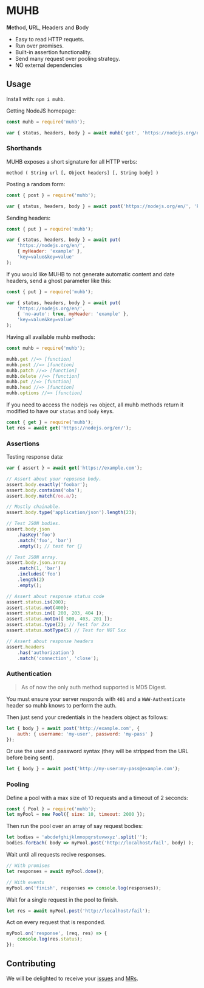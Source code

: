 # MUHB

**M**ethod, **U**RL, **H**eaders and **B**ody

- Easy to read HTTP requets.
- Run over promises.
- Built-in assertion functionality.
- Send many request over pooling strategy.
- NO external dependencies

## Usage

Install with: `npm i muhb`.

Getting NodeJS homepage:

```js
const muhb = require('muhb');

var { status, headers, body } = await muhb('get', 'https://nodejs.org/en/');
```

### Shorthands

MUHB exposes a short signature for all HTTP verbs:

`method ( String url [, Object headers] [, String body] )`

Posting a random form:

```js
const { post } = require('muhb');

var { status, headers, body } = await post('https://nodejs.org/en/', 'key=value&key=value');
```

Sending headers:

```js
const { put } = require('muhb');

var { status, headers, body } = await put(
    'https://nodejs.org/en/',
    { myHeader: 'example' },
    'key=value&key=value'
);
```

If you would like MUHB to not generate automatic content and date headers, send
a ghost parameter like this:

```js
const { put } = require('muhb');

var { status, headers, body } = await put(
    'https://nodejs.org/en/',
    { 'no-auto': true, myHeader: 'example' },
    'key=value&key=value'
);
```

Having all available muhb methods:

```js
const muhb = require('muhb');

muhb.get //=> [function]
muhb.post //=> [function]
muhb.patch //=> [function]
muhb.delete //=> [function]
muhb.put //=> [function]
muhb.head //=> [function]
muhb.options //=> [function]
```

If you need to access the nodejs `res` object, all muhb methods return it modified
to have our `status` and `body` keys.

```js
const { get } = require('muhb');
let res = await get('https://nodejs.org/en/');
```

### Assertions
Testing response data:

```js
var { assert } = await get('https://example.com');

// Assert about your reposnse body.
assert.body.exactly('foobar');
assert.body.contains('oba');
assert.body.match(/oo.a/);

// Mostly chainable.
assert.body.type('application/json').length(23);

// Test JSON bodies.
assert.body.json
    .hasKey('foo')
    .match('foo', 'bar')
    .empty(); // test for {}

// Test JSON array.
assert.body.json.array
    .match(1, 'bar')
    .includes('foo')
    .length(2)
    .empty();

// Assert about response status code
assert.status.is(200);
assert.status.not(400);
assert.status.in([ 200, 203, 404 ]);
assert.status.notIn([ 500, 403, 201 ]);
assert.status.type(2); // Test for 2xx
assert.status.notType(5) // Test for NOT 5xx

// Assert about response headers
assert.headers
    .has('authorization')
    .match('connection', 'close');
```

### Authentication

> As of now the only auth method supported is MD5 Digest.

You must ensure your server responds with `401` and a `WWW-Authenticate` header
so muhb knows to perform the auth.

Then just send your credentials in the headers object as follows:

```js
let { body } = await post('http://example.com', {
    auth: { username: 'my-user', password: 'my-pass' }
});
```

Or use the user and password syntax (they will be stripped from the URL before being sent).

```js
let { body } = await post('http://my-user:my-pass@example.com');
```

### Pooling

Define a pool with a max size of 10 requests and a timeout of 2 seconds:

```js
const { Pool } = require('muhb');
let myPool = new Pool({ size: 10, timeout: 2000 });
```

Then run the pool over an array of say request bodies:

```js
let bodies = 'abcdefghijklmnopqrstuvwxyz'.split('');
bodies.forEach( body => myPool.post('http://localhost/fail', body) );
```

Wait until all requests recive responses.

```js
// With promises
let responses = await myPool.done();

// With events
myPool.on('finish', responses => console.log(responses));
```

Wait for a single request in the pool to finish.

```js
let res = await myPool.post('http://localhost/fail');
```

Act on every request that is responded.

```js
myPool.on('response', (req, res) => {
    console.log(res.status);
});
```

## Contributing
We will be delighted to receive your [issues](https://gitlab.com/GCSBOSS/muhb/issues/new)
and [MRs](https://gitlab.com/GCSBOSS/muhb/merge_requests/new).
